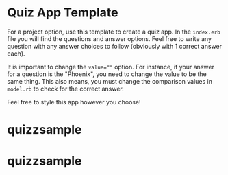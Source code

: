 # Quiz App Template
For a project option, use this template to create a quiz app. In the `index.erb` file you will find the questions and answer options. Feel free to write any question with any answer choices to follow (obviously with 1 correct answer each).

It is important to change the `value=""` option. For instance, if your answer for a question is the "Phoenix", you need to change the value to be the same thing. This also means, you must change the comparison values in `model.rb` to check for the correct answer.

Feel free to style this app however you choose!
# quizzsample
# quizzsample
